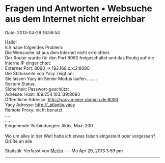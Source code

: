 Fragen und Antworten • Websuche aus dem Internet nicht erreichbar
=================================================================

Date: 2013-04-29 16:59:54

Hallo!\
Ich habe folgendes Problem:\
Die Websuche ist aus dem Internet nicht erreichber.\
Der Router wurde für den Port 8090 freigeschaltet und das Routig auf die
interne IP eingerichtet:\
Externer Port: 8090 -\> 192.168.x.x:2:8090\
Die Statusseite von Yacy zeigt an:\
Sie lassen Yacy im Senior Modus laufen\...\...\...\
System Status:\
Sicherheit: Passwort-geschützt\
Adresse: Host: 169.254.103.139:8090\
Öffentliche Adresse: <http://yacy.meine-domain.de:8090>\
Yacy Adresse: <http://_atlantis.yacy>\
Remote Proxy: nicht benutzt\
\....\
\....\
Eingehende Verbindungen: Aktiv, Max: 200\
\
Wo um alles in der Welt habe ich etwas falsch eingestellt oder
vergessen?\
Grüße an alle

Statistik: Verfasst von
[Merlin](http://forum.yacy-websuche.de/memberlist.php?mode=viewprofile&u=8906)
--- Mo Apr 29, 2013 3:59 pm

------------------------------------------------------------------------
